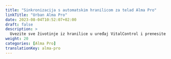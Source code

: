 ```yaml
---
title: "Sinkronizacija s automatskim hranilicom za telad Alma Pro"
linkTitle: "Urban Alma Pro"
date: 2023-08-04T10:52:07+02:00
draft: false
description: >
  Uvezite sve životinje iz hranilice u uređaj VitalControl i prenesite zabilježene temperature, težine i ocjene životinja u hranilicu.
weight: 20
categories: [Alma Pro]
translationKey: alma-pro
---
```

